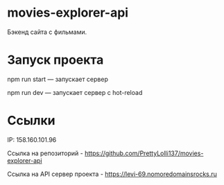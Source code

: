 # movies-explorer-api

Бэкенд сайта с фильмами.

# Запуск проекта

npm run start — запускает сервер

npm run dev — запускает сервер с hot-reload

# Ссылки

IP: 158.160.101.96

Ссылка на репозиторий - https://github.com/PrettyLolli137/movies-explorer-api

Ссылка на API сервер проекта - https://levi-69.nomoredomainsrocks.ru
